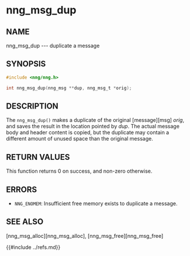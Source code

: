 # nng_msg_dup

## NAME

nng_msg_dup --- duplicate a message

## SYNOPSIS

```c
#include <nng/nng.h>

int nng_msg_dup(nng_msg **dup, nng_msg_t *orig);
```

## DESCRIPTION

The `nng_msg_dup()` makes a duplicate of the original [message][msg] _orig_, and
saves the result in the location pointed by _dup_.
The actual message body and header content is copied,
but the duplicate may contain a
different amount of unused space than the original message.

## RETURN VALUES

This function returns 0 on success, and non-zero otherwise.

## ERRORS

- `NNG_ENOMEM`: Insufficient free memory exists to duplicate a message.

## SEE ALSO

[nng_msg_alloc][nng_msg_alloc],
[nng_msg_free][nng_msg_free]

{{#include ../refs.md}}
